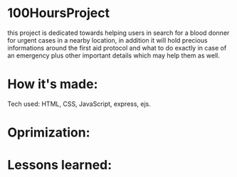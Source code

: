 # 100HoursProject
this project is dedicated towards helping users in search for a blood donner for urgent cases in a nearby location, in addition it will hold precious informations around the first aid protocol and what to do exactly in case of an emergency plus other important details which may help them as well.

# How it's made:
Tech used: HTML, CSS, JavaScript, express, ejs.

# Oprimization:

# Lessons learned: